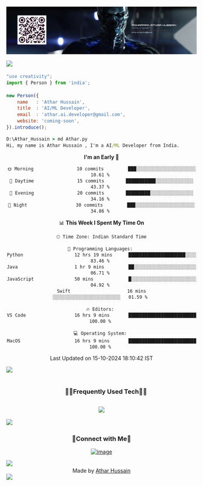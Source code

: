 ![logo](https://github.com/AtharHussain-Ai/AtharHussain-Ai/blob/main/git.jpg)
<!--
- !! Thank you for keeping this sign !!
- Original Creation by Deri Kurniawan (Deri-Kurniawan)
- Github Repository: https://github.com/Deri-Kurniawan/Deri-Kurniawan
- ⭐ Don't forget to give a star ⭐
-->

<!--x axis divider-->
<img src="/assets/images/horizontal-divider-gradient.gif">

```js
"use creativity";
import { Person } from 'india';

new Person({
    name   : 'Athar Hussain',
    title  : 'AI/ML Developer',
    email  : 'athar.ai.developer@gmail.com',
    website: 'coming-soon',
}).introduce();
```

```cmd
D:\Athar_Hussain > md Athar.py
Hi, my name is Athar Hussain , I'm a AI/ML Developer from India.
```

<div align="center">

<!--START_SECTION:waka-->
**I'm an Early 🐤** 

```text
🌞 Morning                10 commits         ███░░░░░░░░░░░░░░░░░░░░░░   10.61 % 
🌆 Daytime                15 commits        ███████████░░░░░░░░░░░░░░   43.37 % 
🌃 Evening                20 commits        █████████░░░░░░░░░░░░░░░░   34.16 % 
🌙 Night                  30 commits         ███░░░░░░░░░░░░░░░░░░░░░░   34.86 % 
```


📊 **This Week I Spent My Time On** 

```text
🕑︎ Time Zone: Indian Standard Time

💬 Programming Languages: 
Python                   12 hrs 19 mins      █████████████████████░░░░   83.46 % 
Java                     1 hr 9 mins         ██░░░░░░░░░░░░░░░░░░░░░░░   06.71 % 
JavaScript               50 mins             █░░░░░░░░░░░░░░░░░░░░░░░░   04.92 % 
Swift                     16 mins             ░░░░░░░░░░░░░░░░░░░░░░░░░   01.59 % 

🔥 Editors: 
VS Code                  16 hrs 9 mins       █████████████████████████   100.00 % 

💻 Operating System: 
MacOS                    16 hrs 9 mins       █████████████████████████   100.00 % 
```


 Last Updated on 15-10-2024 18:10:42 IST
<!--END_SECTION:waka-->
  
</div>

<!--x axis divider-->
<img src="/assets/images/horizontal-divider-gradient.gif">

<!--h1 without bottom border-->
<div id="user-content-toc">
  <ul align="center">
    <summary><h3 style="display: inline-block">🧑‍💻Frequently Used Tech🧑‍💻</h3></summary>
  </ul>
</div>
<!--tech stack icons-->
<p align="center">
<a href="https://skillicons.dev">
<img src="https://skillicons.dev/icons?i=python,tensorflow,css,docker,js,mysql,notion,opencv,swift,vscode,xd,java,html,github,git,photoshop,ai,flask&perline=3" />
</a>
</p>

<!--x axis divider-->
<img src="/assets/images/horizontal-divider-gradient.gif">

<h3 align="center">🤝Connect with Me🤝</h3>
<div align="center">

[![image](https://img.shields.io/badge/LinkedIn-0077B5?style=for-the-badge&logo=linkedin&logoColor=white)](https://www.linkedin.com/in/mohammad-athar-hussain-7a589a327/)

  
</div>

<!--x axis divider-->
<img src="/assets/images/horizontal-divider-gradient.gif">
<div align="center">
    Made by <a href="https://github.com/AtharHussain-Ai?tab=repositories" target="_blank">Athar Hussain</a>
</div>

<!--x axis divider-->
<img src="/assets/images/horizontal-divider-gradient.gif">
